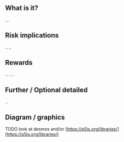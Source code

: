 ## What is it?

...



## Risk implications

..
..

## Rewards

...
...

## Further / Optional detailed

..

## Diagram / graphics

TODO look at desmos and/or [https://p5js.org/libraries/](https://p5js.org/libraries/)
